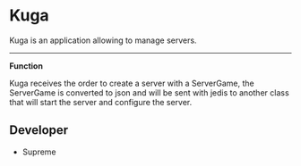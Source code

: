# Kuga

Kuga is an application allowing to manage servers.

---

**Function**

Kuga receives the order to create a server with a ServerGame, the ServerGame is converted to json and will be sent with jedis to another class that will start the server and configure the server.


## Developer
- Supreme
